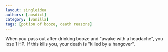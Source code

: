 ```yaml
---
layout: singleidea
authors: [aosdict]
category: [vanilla]
tags: [potion of booze, death reasons]
---
```

When you pass out after drinking booze and "awake with a headache", you lose 1
HP. If this kills you, your death is "killed by a hangover".
